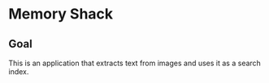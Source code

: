 # Memory Shack

## Goal

This is an application that extracts text from images and uses it as a search index.